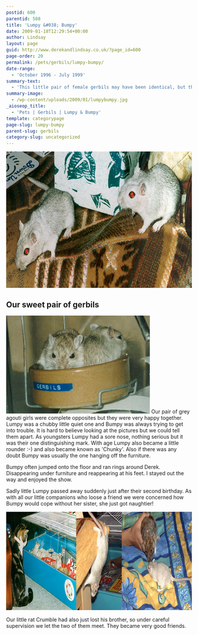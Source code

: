 ```yaml
---
postid: 600
parentid: 588
title: 'Lumpy &#038; Bumpy'
date: 2009-01-18T12:29:54+00:00
author: Lindsay
layout: page
guid: http://www.derekandlindsay.co.uk/?page_id=600
page-order: 20
permalink: /pets/gerbils/lumpy-bumpy/
date-range:
  - 'October 1996 - July 1999'
summary-text:
  - 'This little pair of female gerbils may have been identical, but their personalities made them very easy to tell apart.  As their names suggest Lumpy preferred a quiet life while Bumpy, well she was a little crazy (even for a gerbil).'
summary-image:
  - /wp-content/uploads/2009/01/lumpybumpy.jpg
_aioseop_title:
  - 'Pets | Gerbils | Lumpy & Bumpy'
template: categorypage
page-slug: lumpy-bumpy
parent-slug: gerbils
category-slug: uncategorized
---
```

<img class="aligncenter size-full wp-image-6521" title="Our two grey gerbils, Limpy and Bumpy" src="/wp-content/uploads/2009/01/page_sc0089.jpg" alt="Our two grey gerbils, Limpy and Bumpy" width="780" height="369" />

## Our sweet pair of gerbils

<img class="alignright size-full wp-image-6520" title="Our two baby gerbils sitting in their food bowl" src="/wp-content/uploads/2009/01/post_sc0050.jpg" alt="Our two baby gerbils sitting in their food bowl" width="390" height="265" /> Our pair of grey agouti girls were complete opposites but they were very happy together. Lumpy was a chubby little quiet one and Bumpy was always trying to get into trouble. It is hard to believe looking at the pictures but we could tell them apart. As youngsters Lumpy had a sore nose, nothing serious but it was their one distinguishing mark. With age Lumpy also became a little rounder :-) and also became known as 'Chunky'. Also if there was any doubt Bumpy was usually the one hanging off the furniture.

Bumpy often jumped onto the floor and ran rings around Derek. Disappearing under furniture and reappearing at his feet. I stayed out the way and enjoyed the show.

Sadly little Lumpy passed away suddenly just after their second birthday. As with all our little companions who loose a friend we were concerned how Bumpy would cope without her sister, she just got naughtier!

<img class="aligncenter size-full wp-image-6522" title="Our beautiful gerbils and their animal friends" src="/wp-content/uploads/2009/01/banner_lumpybumpy.jpg" alt="Our beautiful gerbils and their animal friends" width="940" height="266" /> 

Our little rat Crumble had also just lost his brother, so under careful supervision we let the two of them meet. They became very good friends.